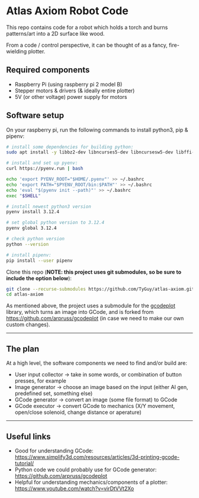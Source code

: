 # Atlas Axiom Robot Code

This repo contains code for a robot which holds a torch and burns patterns/art into a 2D surface like wood.

From a code / control perspective, it can be thought of as a fancy, fire-wielding plotter.

## Required components
* Raspberry Pi (using raspberry pi 2 model B)
* Stepper motors & drivers (& ideally entire plotter)
* 5V (or other voltage) power supply for motors

## Software setup
On your raspberry pi, run the following commands to install python3, pip & pipenv:

```sh
# install some dependencies for building python:
sudo apt install -y libbz2-dev libncurses5-dev libncursesw5-dev libffi-dev libreadline-dev libssl-dev zlib1g-dev

# install and set up pyenv:
curl https://pyenv.run | bash

echo 'export PYENV_ROOT="$HOME/.pyenv"' >> ~/.bashrc
echo 'export PATH="$PYENV_ROOT/bin:$PATH"' >> ~/.bashrc
echo 'eval "$(pyenv init --path)"' >> ~/.bashrc
exec "$SHELL"

# install newest python3 version
pyenv install 3.12.4

# set global python version to 3.12.4
pyenv global 3.12.4

# check python version
python --version

# install pipenv:
pip install --user pipenv
```

Clone this repo (**NOTE: this project uses git submodules, so be sure to include the option below**):
```sh
git clone --recurse-submodules https://github.com/TyGuy/atlas-axiom.git
cd atlas-axiom
```

As mentioned above, the project uses a submodule for the [gcodeplot](https://github.com/TyGuy/gcodeplot) library, which turns an image into GCode, and is forked from https://github.com/arpruss/gcodeplot (in case we need to make our own custom changes).

---

## The plan
At a high level, the software components we need to find and/or build are:
* User input collector -> take in some words, or combination of button presses, for example
* Image generator -> choose an image based on the input (either AI gen, predefined set, something else)
* GCode generator -> convert an image (some file format) to GCode
* GCode executor -> convert GCode to mechanics (X/Y movement, open/close solenoid, change distance or aperature)

---

## Useful links
* Good for understanding GCode: https://www.simplify3d.com/resources/articles/3d-printing-gcode-tutorial/
* Python code we could probably use for GCode generator: https://github.com/arpruss/gcodeplot
* Helpful for understanding mechanics/components of a plotter: https://www.youtube.com/watch?v=virDtVVt2Xo


